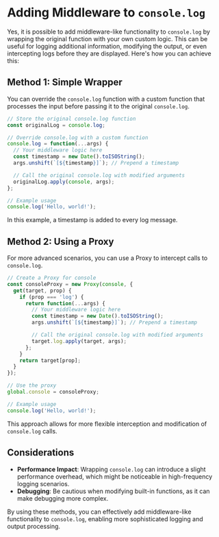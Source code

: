 # Adding Middleware to `console.log`

Yes, it is possible to add middleware-like functionality to `console.log` by wrapping the original function with your own custom logic. This can be useful for logging additional information, modifying the output, or even intercepting logs before they are displayed. Here's how you can achieve this:

## Method 1: Simple Wrapper

You can override the `console.log` function with a custom function that processes the input before passing it to the original `console.log`.

```javascript
// Store the original console.log function
const originalLog = console.log;

// Override console.log with a custom function
console.log = function(...args) {
  // Your middleware logic here
  const timestamp = new Date().toISOString();
  args.unshift(`[${timestamp}]`); // Prepend a timestamp

  // Call the original console.log with modified arguments
  originalLog.apply(console, args);
};

// Example usage
console.log('Hello, world!');
```

In this example, a timestamp is added to every log message.

## Method 2: Using a Proxy

For more advanced scenarios, you can use a Proxy to intercept calls to `console.log`.

```javascript
// Create a Proxy for console
const consoleProxy = new Proxy(console, {
  get(target, prop) {
    if (prop === 'log') {
      return function(...args) {
        // Your middleware logic here
        const timestamp = new Date().toISOString();
        args.unshift(`[${timestamp}]`); // Prepend a timestamp

        // Call the original console.log with modified arguments
        target.log.apply(target, args);
      };
    }
    return target[prop];
  }
});

// Use the proxy
global.console = consoleProxy;

// Example usage
console.log('Hello, world!');
```

This approach allows for more flexible interception and modification of `console.log` calls.

## Considerations

- **Performance Impact**: Wrapping `console.log` can introduce a slight performance overhead, which might be noticeable in high-frequency logging scenarios.
- **Debugging**: Be cautious when modifying built-in functions, as it can make debugging more complex.

By using these methods, you can effectively add middleware-like functionality to `console.log`, enabling more sophisticated logging and output processing.

